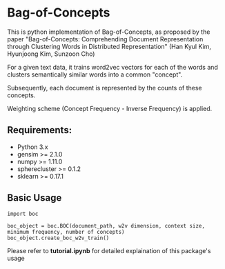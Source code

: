 # Bag-of-Concepts

This is python implementation of Bag-of-Concepts, as proposed by the paper "Bag-of-Concepts: Comprehending Document Representation through Clustering Words in Distributed Representation" (Han Kyul Kim, Hyunjoong Kim, Sunzoon Cho) 

For a given text data, it trains word2vec vectors for each of the words and clusters semantically similar words into a common "concept".

Subsequently, each document is represented by the counts of these concepts. 

Weighting scheme (Concept Frequency - Inverse Frequency) is applied.

## Requirements:

- Python 3.x
- gensim >= 2.1.0
- numpy >= 1.11.0
- spherecluster >= 0.1.2
- sklearn >= 0.17.1

## Basic Usage
```
import boc

boc_object = boc.BOC(document_path, w2v dimension, context size, minimum frequency, number of concepts)
boc_object.create_boc_w2v_train()
```


Please refer to **tutorial.ipynb** for detailed explaination of this package's usage
